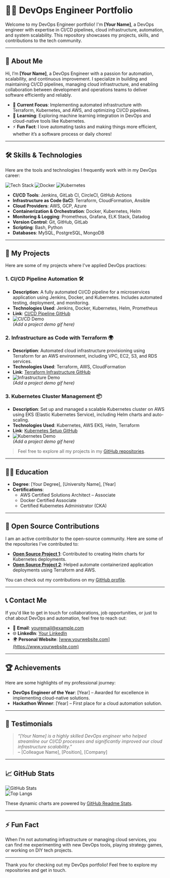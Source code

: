 # 🧑‍💻 **DevOps Engineer Portfolio**

Welcome to my DevOps Engineer portfolio! I'm **[Your Name]**, a DevOps engineer with expertise in CI/CD pipelines, cloud infrastructure, automation, and system scalability. This repository showcases my projects, skills, and contributions to the tech community.

---

## 🚀 **About Me**

Hi, I’m **[Your Name]**, a DevOps Engineer with a passion for automation, scalability, and continuous improvement. I specialize in building and maintaining CI/CD pipelines, managing cloud infrastructure, and enabling collaboration between development and operations teams to deliver software efficiently and reliably.

- 🔭 **Current Focus**: Implementing automated infrastructure with Terraform, Kubernetes, and AWS, and optimizing CI/CD pipelines.
- 🌱 **Learning**: Exploring machine learning integration in DevOps and cloud-native tools like Kubernetes.
- ⚡ **Fun Fact**: I love automating tasks and making things more efficient, whether it’s a software process or daily chores!

---

## 🛠️ **Skills & Technologies**

Here are the tools and technologies I frequently work with in my DevOps career:

![Tech Stack](https://img.shields.io/badge/Terraform-7B42FF?logo=terraform&logoColor=white&style=for-the-badge) ![Docker](https://img.shields.io/badge/Docker-2496ED?logo=docker&logoColor=white&style=for-the-badge) ![Kubernetes](https://img.shields.io/badge/Kubernetes-326CE5?logo=kubernetes&logoColor=white&style=for-the-badge)

- **CI/CD Tools**: Jenkins, GitLab CI, CircleCI, GitHub Actions
- **Infrastructure as Code (IaC)**: Terraform, CloudFormation, Ansible
- **Cloud Providers**: AWS, GCP, Azure
- **Containerization & Orchestration**: Docker, Kubernetes, Helm
- **Monitoring & Logging**: Prometheus, Grafana, ELK Stack, Datadog
- **Version Control**: Git, GitHub, GitLab
- **Scripting**: Bash, Python
- **Databases**: MySQL, PostgreSQL, MongoDB

---

## 💼 **My Projects**

Here are some of my projects where I've applied DevOps practices:

### 1. **CI/CD Pipeline Automation** 🛠️
   - **Description**: A fully automated CI/CD pipeline for a microservices application using Jenkins, Docker, and Kubernetes. Includes automated testing, deployment, and monitoring.
   - **Technologies Used**: Jenkins, Docker, Kubernetes, Helm, Prometheus
   - **Link**: [CI/CD Pipeline GitHub](https://github.com/yourusername/projectname)
   - ![CI/CD Demo](https://media.giphy.com/media/3oEjI6S7O2MPo5P4h6/giphy.gif)  
   *(Add a project demo gif here)*

### 2. **Infrastructure as Code with Terraform** 🌍
   - **Description**: Automated cloud infrastructure provisioning using Terraform for an AWS environment, including VPC, EC2, S3, and RDS services.
   - **Technologies Used**: Terraform, AWS, CloudFormation
   - **Link**: [Terraform Infrastructure GitHub](https://github.com/yourusername/projectname)
   - ![Infrastructure Demo](https://media.giphy.com/media/l2JHWfjiFsnvLfKH6/giphy.gif)  
   *(Add a project demo gif here)*

### 3. **Kubernetes Cluster Management** 📦
   - **Description**: Set up and managed a scalable Kubernetes cluster on AWS using EKS (Elastic Kubernetes Service), including Helm charts and auto-scaling.
   - **Technologies Used**: Kubernetes, AWS EKS, Helm, Terraform
   - **Link**: [Kubernetes Setup GitHub](https://github.com/yourusername/projectname)
   - ![Kubernetes Demo](https://media.giphy.com/media/f9Z0KhA0ZJjOA/giphy.gif)  
   *(Add a project demo gif here)*

> Feel free to explore all my projects in my [GitHub repositories](https://github.com/yourusername).

---

## 🧑‍🏫 **Education**

- **Degree**: [Your Degree], [University Name], [Year]
- **Certifications**: 
  - AWS Certified Solutions Architect – Associate
  - Docker Certified Associate
  - Certified Kubernetes Administrator (CKA)

---

## 🧩 **Open Source Contributions**

I am an active contributor to the open-source community. Here are some of the repositories I've contributed to:

- **[Open Source Project 1](https://github.com/someone/repository)**: Contributed to creating Helm charts for Kubernetes deployments.
- **[Open Source Project 2](https://github.com/anotheruser/repository)**: Helped automate containerized application deployments using Terraform and AWS.

You can check out my contributions on my [GitHub profile](https://github.com/yourusername).

---

## 📞 **Contact Me**

If you'd like to get in touch for collaborations, job opportunities, or just to chat about DevOps and automation, feel free to reach out:

- 📧 **Email**: [youremail@example.com](mailto:youremail@example.com)
- 🌐 **LinkedIn**: [Your LinkedIn](https://www.linkedin.com/in/yourprofile)
- 🌍 **Personal Website**: [www.yourwebsite.com](https://www.yourwebsite.com)

---

## 🏆 **Achievements**

Here are some highlights of my professional journey:

- **DevOps Engineer of the Year**: [Year] – Awarded for excellence in implementing cloud-native solutions.
- **Hackathon Winner**: [Year] – First place for a cloud automation solution.

---

## 💬 **Testimonials**

> *“[Your Name] is a highly skilled DevOps engineer who helped streamline our CI/CD processes and significantly improved our cloud infrastructure scalability.”*  
> – [Colleague Name], [Position], [Company]

---

## 📈 **GitHub Stats**

![GitHub Stats](https://github-readme-stats.vercel.app/api?username=yourusername&show_icons=true&theme=radical&count_private=true)  
![Top Langs](https://github-readme-stats.vercel.app/api/top-langs/?username=yourusername&layout=compact&theme=radical)

These dynamic charts are powered by [GitHub Readme Stats](https://github.com/anuraghazra/github-readme-stats).

---

## ⚡ **Fun Fact**

When I’m not automating infrastructure or managing cloud services, you can find me experimenting with new DevOps tools, playing strategy games, or working on DIY tech projects.

---

Thank you for checking out my DevOps portfolio! Feel free to explore my repositories and get in touch.
